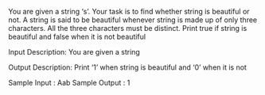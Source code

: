 You are given a string ‘s’. Your task is to find whether string is beautiful or not. A string is said to be beautiful whenever string is made up of only three characters. All the three characters must be distinct. Print true if string is beautiful and false when it is not beautiful

Input Description:
You are given a string

Output Description:
Print ‘1’ when string is beautiful and ‘0’ when it is not

Sample Input :
Aab
Sample Output :
1
